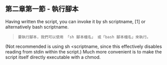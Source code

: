 第二章第一節  - 執行腳本
---
Having written the script, you can invoke it by sh scriptname, [1] or alternatively bash scriptname. 
>`要執行腳本，我們可以使用 「sh 腳本檔名」 或「bash 腳本檔名」來執行。`


(Not recommended is using sh <scriptname, since this effectively disables reading from stdin within the script.) Much more convenient is to make the script itself directly executable with a chmod.
